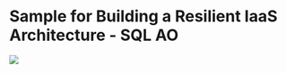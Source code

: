 # Sample for Building a Resilient IaaS Architecture - SQL AO

<a href="https://portal.azure.com/#create/Microsoft.Template/uri/https%3A%2F%2Fraw.githubusercontent.com%2Fopsgility%2Fcw-building-resilient-iaas-architecture-sql2%2Fmaster%2Fdeploy-sql-ao.json" rel="nofollow">
    <img src="https://camo.githubusercontent.com/9285dd3998997a0835869065bb15e5d500475034/687474703a2f2f617a7572656465706c6f792e6e65742f6465706c6f79627574746f6e2e706e67" data-canonical-src="http://azuredeploy.net/deploybutton.png" style="max-width:100%;">
</a>